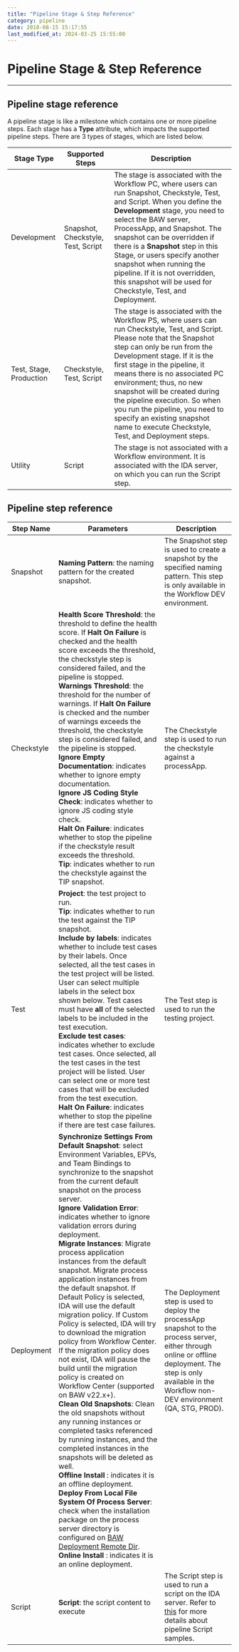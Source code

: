 ```yaml
---
title: "Pipeline Stage & Step Reference"
category: pipeline
date: 2018-08-15 15:17:55
last_modified_at: 2024-03-25 15:55:00
---
```


# Pipeline Stage & Step Reference
***

## Pipeline stage reference

A pipeline stage is like a milestone which contains one or more pipeline steps. Each stage has a **Type** attribute, which impacts the supported pipeline steps. There are 3 types of stages, which are listed below.

  |   Stage Type        | Supported Steps                          |  Description |
  | ---------------------- |---------------------------------------|---------------|    
  | Development         | Snapshot, Checkstyle, Test, Script       | The stage is associated with the Workflow PC, where users can run Snapshot, Checkstyle, Test, and Script. When you define the **Development** stage, you need to select the BAW server, ProcessApp, and Snapshot. The snapshot can be overridden if there is a **Snapshot** step in this Stage, or users specify another snapshot when running the pipeline. If it is not overridden, this snapshot will be used for Checkstyle, Test, and Deployment.|
  | Test, Stage, Production | Checkstyle, Test, Script             | The stage is associated with the Workflow PS, where users can run Checkstyle, Test, and Script. Please note that the Snapshot step can only be run from the Development stage. If it is the first stage in the pipeline, it means there is no associated PC environment; thus, no new snapshot will be created during the pipeline execution. So when you run the pipeline, you need to specify an existing snapshot name to execute Checkstyle, Test, and Deployment steps.|
  | Utility         | Script                 | The stage is not associated with a Workflow environment. It is associated with the IDA server, on which you can run the Script step. |

## Pipeline step reference


  |   Step Name        | Parameters                          | Description                                                             |
  | ---------------------- |----------------------------------|---------------------------------------|                                          
  | Snapshot             |   **Naming Pattern**: the naming pattern for the created snapshot. | The Snapshot step is used to create a snapshot by the specified naming pattern. This step is only available in the Workflow DEV environment.|
  | Checkstyle             |   **Health Score Threshold**: the threshold to define the health score. If **Halt On Failure** is checked and the health score exceeds the threshold, the checkstyle step is considered failed, and the pipeline is stopped. <br>**Warnings Threshold**: the threshold for the number of warnings. If **Halt On Failure** is checked and the number of warnings exceeds the threshold, the checkstyle step is considered failed, and the pipeline is stopped.<br>**Ignore Empty Documentation**: indicates whether to ignore empty documentation.<br>**Ignore JS Coding Style Check**: indicates whether to ignore JS coding style check.<br>**Halt On Failure**: indicates whether to stop the pipeline if the checkstyle result exceeds the threshold.<br>**Tip**: indicates whether to run the checkstyle against the TIP snapshot. | The Checkstyle step is used to run the checkstyle against a processApp.|
  | Test                  |  **Project**: the test project to run. <br>**Tip**: indicates whether to run the test against the TIP snapshot. <br>**Include by labels**: indicates whether to include test cases by their labels. Once selected, all the test cases in the test project will be listed. User can select multiple labels in the select box shown below. Test cases must have **all** of the selected labels to be included in the test execution.<br>**Exclude test cases**: indicates whether to exclude test cases. Once selected, all the test cases in the test project will be listed. User can select one or more test cases that will be excluded from the test execution.<br>**Halt On Failure**: indicates whether to stop the pipeline if there are test case failures.|The Test step is used to run the testing project.|     
  | Deployment             |  **Synchronize Settings From Default Snapshot**: select Environment Variables, EPVs, and Team Bindings to synchronize to the snapshot from the current default snapshot on the process server.<br>**Ignore Validation Error**: indicates whether to ignore validation errors during deployment.<br>**Migrate Instances**: Migrate process application instances from the default snapshot. Migrate process application instances from the default snapshot. If Default Policy is selected, IDA will use the default migration policy. If Custom Policy is selected, IDA will try to download the migration policy from Workflow Center. If the migration policy does not exist, IDA will pause the build until the migration policy is created on Workflow Center (supported on BAW v22.x+).<br>**Clean Old Snapshots**: Clean the old snapshots without any running instances or completed tasks referenced by running instances, and the completed instances in the snapshots will be deleted as well.<br>**Offline Install** : indicates it is an offline deployment. <br>**Deploy From Local File System Of Process Server**: check when the installation package on the process server directory is configured on [BAW Deployment Remote Dir].<br>**Online Install** : indicates it is an online deployment.|  The Deployment step is used to deploy the processApp snapshot to the process server, either through online or offline deployment. The step is only available in the Workflow non-DEV environment (QA, STG, PROD). |
  | Script                   | **Script**: the script content to execute  |   The Script step is used to run a script on the IDA server. Refer to [this] for more details about pipeline Script samples.|   

[this]: ../pipeline/pipeline-pipeline-script.html
[BAW Deployment Remote Dir]: ../administration/administration-settings-configuration.html#pipeline-configuration